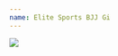 ```yaml
---
name: Elite Sports BJJ Gi
---
```

<div style="width: 30%; height: auto">
<a href="https://www.amazon.com/dp/B01HE2TKXE/ref=as_li_ss_il?coliid=I1YAGG7LC0I215&colid=3A3G5PQI6U2UN&psc=1&ref_=lv_ov_lig_dp_it&linkCode=li2&tag=kombatkitchen-20&linkId=07678643c5810e930466b34857e332f8&language=en_US" target="_blank"><img border="0" src="//ws-na.amazon-adsystem.com/widgets/q?_encoding=UTF8&ASIN=B01HE2TKXE&Format=_SL160_&ID=AsinImage&MarketPlace=US&ServiceVersion=20070822&WS=1&tag=kombatkitchen-20&language=en_US" ></a><img src="https://ir-na.amazon-adsystem.com/e/ir?t=kombatkitchen-20&language=en_US&l=li2&o=1&a=B01HE2TKXE" width="1" height="1" border="0" alt="" style="border:none !important; margin:0px !important;" />
</div>
